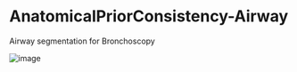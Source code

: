 # AnatomicalPriorConsistency-Airway
 Airway segmentation for Bronchoscopy

![image](https://github.com/user-attachments/assets/480ea589-118b-4e28-ac79-05037c60b46b)

